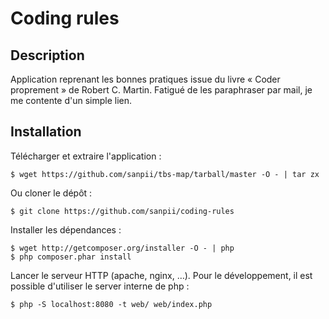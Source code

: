 # Coding rules

## Description

Application reprenant les bonnes pratiques issue du livre « Coder proprement »
de Robert C. Martin. Fatigué de les paraphraser par mail, je me contente
d'un simple lien.

## Installation

Télécharger et extraire l'application :

    $ wget https://github.com/sanpii/tbs-map/tarball/master -O - | tar zx

Ou cloner le dépôt :

    $ git clone https://github.com/sanpii/coding-rules

Installer les dépendances :

    $ wget http://getcomposer.org/installer -O - | php
    $ php composer.phar install

Lancer le serveur HTTP (apache, nginx, …). Pour le développement, il est possible
d'utiliser le server interne de php :

    $ php -S localhost:8080 -t web/ web/index.php
